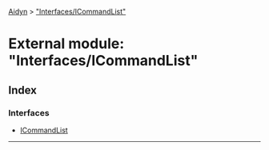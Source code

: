 [Aidyn](../README.md) > ["Interfaces/ICommandList"](../modules/_interfaces_icommandlist_.md)

# External module: "Interfaces/ICommandList"

## Index

### Interfaces

* [ICommandList](../interfaces/_interfaces_icommandlist_.icommandlist.md)

---


